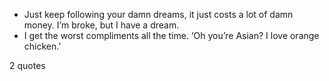  - Just keep following your damn dreams, it just costs a lot of damn money. I’m broke, but I have a dream.
 - I get the worst compliments all the time. ‘Oh you’re Asian? I love orange chicken.’

2 quotes